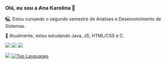 ### Olá, eu sou a Ana Karolina 👋

🖳 Estou cursando o segundo semestre de Análises e Desenvolvimento de Sistemas.

🎒 Atualmente, estou estudando Java, JS, HTML/CSS e C.

<div>
<a href="https://instagram.com/akarolhc" target="_blank"><img src="https://img.shields.io/badge/-Instagram-%23E4405F?style=for-the-badge&logo=instagram&logoColor=white" target="_blank"></a>
  <a href = "mailto:akarolhc@gmail.com"><img src="https://img.shields.io/badge/-Gmail-%23333?style=for-the-badge&logo=gmail&logoColor=white" target="_blank"></a>
  <a href="https://www.linkedin.com/in/ana-karolina-holmes-coelho-a608691b8" target="_blank"><img src="https://img.shields.io/badge/-LinkedIn-%230077B5?style=for-the-badge&logo=linkedin&logoColor=white" target="_blank"></a> 
  
  <a href="http://www.github.com/akarolhc"><img src="https://github-readme-streak-stats.herokuapp.com/?user=akarolhc&stroke=ffffff&background=000000&ring=ef4444&fire=ef4444&currStreakNum=ffffff&currStreakLabel=ef4444&sideNums=ffffff&sideLabels=ffffff&dates=ffffff&hide_border=true" /></a>
<a href="https://github.com/akarolhc" align="left"><img src="https://github-readme-stats.vercel.app/api/top-langs/?username=akarolhc&langs_count=10&title_color=ef4444&text_color=ffffff&icon_color=ef4444&bg_color=000000&hide_border=true&locale=en&custom_title=Top%20%Languages" alt="Top Languages" /></a>
</div>


<!--   <img height="140em" src="https://github-readme-stats.vercel.app/api/top-langs/?username=akarolhc&layout=compact&langs_count=6&theme=tokyonight"/>
-->
